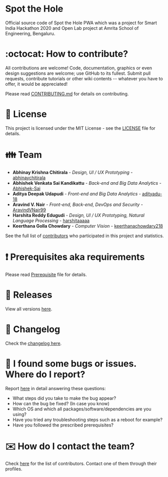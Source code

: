 # Spot the Hole

Official source code of Spot the Hole PWA which was a project for Smart India Hackathon 2020 and Open Lab project at Amrita School of Engineering, Bengaluru.

# :octocat: How to contribute?

All contributions are welcome! Code, documentation, graphics or even design suggestions are welcome; use GitHub to its fullest. Submit pull requests, contribute tutorials or other wiki contents -- whatever you have to offer, it would be appreciated!

Please read [CONTRIBUTING.md](CONTRIBUTING.md) for details on contributing.

# :scroll: License

This project is licensed under the MIT License - see the [LICENSE](LICENSE) file for details.

# :family: Team

-   **Abhinay Krishna Chitirala** - _Design, UI / UX Prototyping_ - [abhinaychitirala](https://github.com/abhinaychitirala)
-   **Abhishek Venkata Sai Kandikattu** - _Back-end and Big Data Analytics_ - [Abhishek-Sai](https://github.com/Abhishek-Sai)
-   **Aditya Deepak Udapudi** - _Front-end and Big Data Analytics_ - [adityadu-18](https://github.com/adityadu-18)
-   **Aravind V. Nair** - _Front-end, Back-end, DevOps and Security_ - [AravindVNair99](https://github.com/AravindVNair99)
-   **Harshita Reddy Edugudi** - _Design, UI / UX Prototyping, Natural Language Processing_ - [harshitaaaaa](https://github.com/harshitaaaaa)
-   **Keerthana Golla Chowdary** - _Computer Vision_ - [keerthanachowdary218](https://github.com/keerthanachowdary218)

See the full list of [contributors](https://github.com/aravindvnair99/Email-Application/graphs/contributors) who participated in this project and statistics.

# :heavy_exclamation_mark: Prerequisites aka requirements

Please read [Prerequisite](Prerequisite.md) file for details.

# :bookmark: Releases

View all versions [here](https://github.com/aravindvnair99/Email-Application/releases).

# :scroll: Changelog

Check the [changelog here](https://github.com/aravindvnair99/Email-Application/commits/master).

# :memo: I found some bugs or issues. Where do I report?

Report [here](https://github.com/aravindvnair99/Email-Application/issues/new/choose) in detail answering these questions:

-   What steps did you take to make the bug appear?
-   How can the bug be fixed? (In case you know)
-   Which OS and which all packages/software/dependencies are you using?
-   Have you tried any troubleshooting steps such as a reboot for example?
-   Have you followed the prescribed prerequisites?

# :envelope: How do I contact the team?

Check [here](https://github.com/aravindvnair99/Email-Application/graphs/contributors) for the list of contributors. Contact one of them through their profiles.
